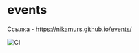 # events
Ссылка - https://nikamurs.github.io/events/

![CI](https://github.com/NikaMurs/events/actions/workflows/web.yml/badge.svg)

